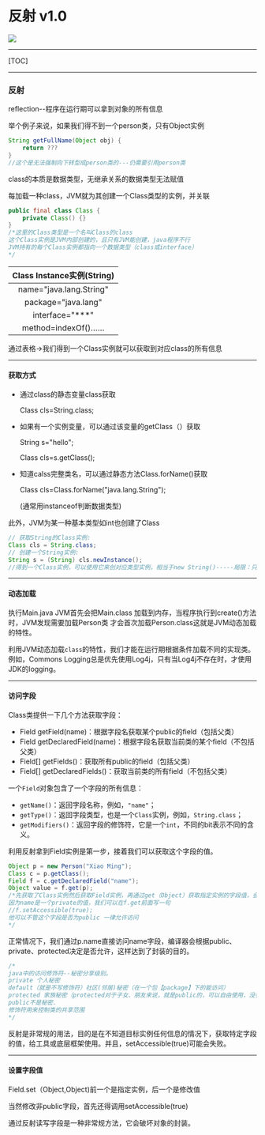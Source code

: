 #  反射 v1.0

![](https://theskyhouse.oss-cn-hangzhou.aliyuncs.com/[2300]青龍っ娘ちゃん-59227888.png)

------

[TOC]

------

### 反射

reflection--程序在运行期可以拿到对象的所有信息

举个例子来说，如果我们得不到一个person类，只有Object实例

```java
String getFullName(Object obj) {
    return ???
}
//这个是无法强制向下转型成person类的---仍需要引用person类
```

class的本质是数据类型，无继承关系的数据类型无法赋值

每加载一种class，JVM就为其创建一个Class类型的实例，并关联

```java
public final class Class {
    private Class() {}
}
/*这里的Class类型是一个名叫Class的class
这个Class实例是JVM内部创建的，且只有JVM能创建，java程序不行
JVM持有的每个Class实例都指向一个数据类型（class或interface）
*/

```

| Class Instance实例(String) |
| :------------------------: |
|  name="java.lang.String"   |
|    package="java.lang"     |
|      interface="***"       |
|     method=indexOf()……     |

通过表格->我们得到一个Class实例就可以获取到对应class的所有信息

------

#### 获取方式

- 通过class的静态变量class获取

  Class cls=String.class;

- 如果有一个实例变量，可以通过该变量的getClass（）获取

   String s="hello";

  Class cls=s.getClass();

- 知道calss完整类名，可以通过静态方法Class.forName()获取

  Class cls=Class.forName("java.lang.String");

  (通常用instanceof判断数据类型)

此外，JVM为某一种基本类型如int也创建了Class

```java
// 获取String的Class实例:
Class cls = String.class;
// 创建一个String实例:
String s = (String) cls.newInstance();
//得到一个Class实例，可以使用它来创对应类型实例，相当于new String()-----局限：只能调用public无参构造方法
```

------

#### 动态加载

执行Main.java  JVM首先会把Main.class 加载到内存，当程序执行到create()方法时，JVM发现需要加载Person类 才会首次加载Person.class这就是JVM动态加载的特性。

利用JVM动态加载`class`的特性，我们才能在运行期根据条件加载不同的实现类。例如，Commons Logging总是优先使用Log4j，只有当Log4j不存在时，才使用JDK的logging。

------

#### 访问字段

Class类提供一下几个方法获取字段：

- Field getField(name)：根据字段名获取某个public的field（包括父类）
- Field getDeclaredField(name)：根据字段名获取当前类的某个field（不包括父类）
- Field[] getFields()：获取所有public的field（包括父类）
- Field[] getDeclaredFields()：获取当前类的所有field（不包括父类）

一个`Field`对象包含了一个字段的所有信息：

- `getName()`：返回字段名称，例如，`"name"`；
- `getType()`：返回字段类型，也是一个`Class`实例，例如，`String.class`；
- `getModifiers()`：返回字段的修饰符，它是一个`int`，不同的bit表示不同的含义。

利用反射拿到Field实例是第一步，接着我们可以获取这个字段的值。

```java
Object p = new Person("Xiao Ming");
Class c = p.getClass();
Field f = c.getDeclaredField("name");
Object value = f.get(p);
/*先获取了Class实例然后获取Field实例，再通过get（Object）获取指定实例的字段值，会出现一个IllegalAccessException
因为name是一个private的值，我们可以在f.get前面写一句
//f.setAccessible(true);
他可以不管这个字段是否为public 一律允许访问
*/
```

正常情况下，我们通过p.name直接访问name字段，编译器会根据public、private、protected决定是否允许，这样达到了封装的目的。

```java
/*
java中的访问修饰符--秘密分享级别。
private 个人秘密
default（就是不写修饰符）社区(邻居)秘密（在一个包【package】下的能访问）
protected 家族秘密（protected对于子女、朋友来说，就是public的，可以自由使用，没有任何限制，而对于其他的外部class，protected就变成private。）
public不是秘密.
修饰符用来控制类的共享范围
*/
```

反射是非常规的用法，目的是在不知道目标实例任何信息的情况下，获取特定字段的值，给工具或底层框架使用。并且，setAccessible(true)可能会失败。

------

#### 设置字段值

Field.set（Object,Object)前一个是指定实例，后一个是修改值

当然修改非public字段，首先还得调用setAccessible(true)

通过反射读写字段是一种非常规方法，它会破坏对象的封装。